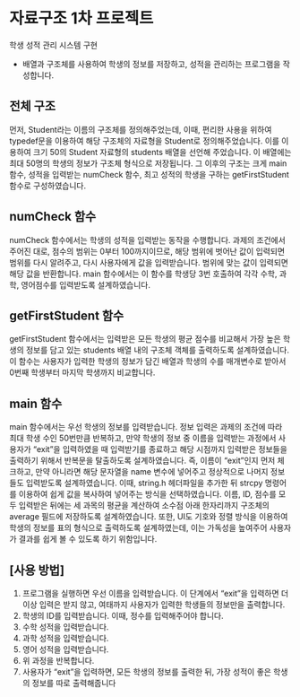 # 자료구조 1차 프로젝트
학생 성적 관리 시스템 구현
- 배열과 구조체를 사용하여 학생의 정보를 저장하고, 성적을 관리하는 프로그램을 작성합니다.  

## 전체 구조
먼저, Student라는 이름의 구조체를 정의해주었는데, 이때, 편리한 사용을 위하여 typedef문을 이용하여 해당 구조체의 자료형을 Student로 정의해주었습니다.
이를 이용하여 크기 50의 Student 자료형의 students 배열을 선언해 주었습니다. 이 배열에는 최대 50명의 학생의 정보가 구조체 형식으로 저장됩니다.
그 이후의 구조는 크게 main 함수, 성적을 입력받는 numCheck 함수, 최고 성적의 학생을 구하는 getFirstStudent 함수로 구성하였습니다.

## numCheck 함수
numCheck 함수에서는 학생의 성적을 입력받는 동작을 수행합니다. 과제의 조건에서 주어진 대로, 점수의 범위는 0부터 100까지이므로,
해당 범위에 벗어난 값이 입력되면 범위를 다시 알려주고, 다시 사용자에게 값을 입력받습니다. 범위에 맞는 값이 입력되면 해당 값을 반환합니다.
main 함수에서는 이 함수를 학생당 3번 호출하여 각각 수학, 과학, 영어점수를 입력받도록 설계하였습니다.

## getFirstStudent 함수
getFirstStudent 함수에서는 입력받은 모든 학생의 평균 점수를 비교해서 가장 높은 학생의 정보를 담고 있는 students 배열 내의 구조체 객체를 출력하도록 설계하였습니다.
이 함수는 사용자가 입력한 학생의 정보가 담긴 배열과 학생의 수를 매개변수로 받아서 0번째 학생부터 마지막 학생까지 비교합니다.
 
## main 함수
main 함수에서는 우선 학생의 정보를 입력받습니다. 정보 입력은 과제의 조건에 따라 최대 학생 수인 50번만큼 반복하고, 만약 학생의 정보 중 이름을 입력받는 과정에서
사용자가 “exit”을 입력하였을 때 입력받기를 종료하고 해당 시점까지 입력받은 정보들을 출력하기 위해서 반복문을 탈출하도록 설계하였습니다.
즉, 이름이 “exit”인지 먼저 체크하고, 만약 아니라면 해당 문자열을 name 변수에 넣어주고 정상적으로 나머지 정보들도 입력받도록 설계하였습니다.
이때, string.h 헤더파일을 추가한 뒤 strcpy 명령어를 이용하여 쉽게 값을 복사하여 넣어주는 방식을 선택하였습니다.
이름, ID, 점수를 모두 입력받은 뒤에는 세 과목의 평균을 계산하여 소수점 아래 한자리까지 구조체의 average 필드에 저장하도록 설계하였습니다.
또한, UI도 기호와 정렬 방식을 이용하여 학생의 정보를 표의 형식으로 출력하도록 설계하였는데, 이는 가독성을 높여주어 사용자가 결과를 쉽게 볼 수 있도록 하기 위함입니다.

## [사용 방법]
1. 프로그램을 실행하면 우선 이름을 입력받습니다. 이 단계에서 “exit”을 입력하면 더 이상 입력은 받지 않고, 여태까지 사용자가 입력한 학생들의 정보만을 출력합니다.
2. 학생의 ID를 입력받습니다. 이때, 정수를 입력해주어야 합니다.
3. 수학 성적을 입력받습니다.
4. 과학 성적을 입력받습니다.
5. 영어 성적을 입력받습니다.
6. 위 과정을 반복합니다.
7. 사용자가 “exit”을 입력하면, 모든 학생의 정보를 출력한 뒤, 가장 성적이 좋은 학생의 정보를 따로 출력해줍니다
